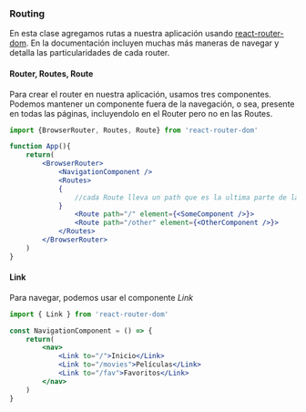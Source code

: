 
### Routing

En esta clase agregamos rutas a nuestra aplicación usando [react-router-dom](https://reactrouter.com/es/main). En la documentación incluyen muchas más maneras de navegar y detalla las particularidades de cada router.


#### Router, Routes, Route

Para crear el router en nuestra aplicación, usamos tres componentes. Podemos mantener un componente fuera de la navegación, o sea, presente en todas las páginas, incluyendolo en el Router pero no en las Routes.

```jsx
import {BrowserRouter, Routes, Route} from 'react-router-dom'

function App(){
    return(
        <BrowserRouter>
            <NavigationComponent />
            <Routes>
            {
                //cada Route lleva un path que es la ultima parte de la url ('/' reprensenta el índice de la aplicación) y un element, el componente a mostrar en esa ruta
            }
                <Route path="/" element={<SomeComponent />}>
                <Route path="/other" element={<OtherComponent />}>
            </Routes>
        </BrowserRouter>
    )
}
```

#### Link

Para navegar, podemos usar el componente *Link*

```jsx
import { Link } from 'react-router-dom'

const NavigationComponent = () => {
    return(
        <nav>
            <Link to="/">Inicio</Link>
            <Link to="/movies">Películas</Link>
            <Link to="/fav">Favoritos</Link>
        </nav>
    )
}


```


